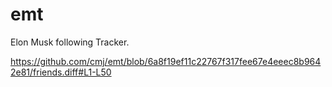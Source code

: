 # emt
Elon Musk following Tracker.

https://github.com/cmj/emt/blob/6a8f19ef11c22767f317fee67e4eeec8b9642e81/friends.diff#L1-L50

